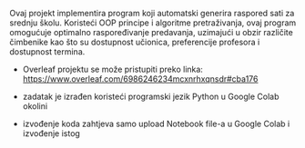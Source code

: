 Ovaj projekt implementira program koji automatski generira raspored sati za srednju školu. Koristeći OOP principe i algoritme pretraživanja, ovaj program omogućuje optimalno raspoređivanje predavanja, uzimajući u obzir različite čimbenike kao što su dostupnost učionica, preferencije profesora i dostupnost termina.


- Overleaf projektu se može pristupiti preko linka: https://www.overleaf.com/6986246234mcxnrhxqnsdr#cba176

- zadatak je izrađen koristeći programski jezik Python u Google Colab okolini

- izvođenje koda zahtjeva samo upload Notebook file-a u Google Colab i izvođenje istog
